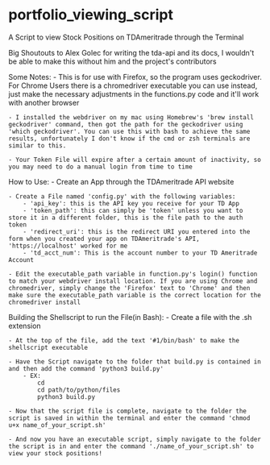 # portfolio_viewing_script
A Script to view Stock Positions on TDAmeritrade through the Terminal

Big Shoutouts to Alex Golec for writing the tda-api and its docs, I wouldn't be able to make this without him and the project's contributors

Some Notes: 
	- This is for use with Firefox, so the program uses geckodriver. For Chrome Users there is a chromedriver executable you can use instead, just make the necessary adjustments in the functions.py code and it'll work with another browser
	
	- I installed the webdriver on my mac using Homebrew's 'brew install geckodriver' command, then got the path for the geckodriver using 'which geckodriver'. You can use this with bash to achieve the same results, unfortunately I don't know if the cmd or zsh terminals are similar to this.
	
	- Your Token File will expire after a certain amount of inactivity, so you may need to do a manual login from time to time

How to Use:
	- Create an App through the TDAmeritrade API website
	
	- Create a File named 'config.py' with the following variables:
		- 'api_key': this is the API key you receive for your TD App
		- 'token_path': this can simply be 'token' unless you want to store it in a different folder, this is the file path to the auth token
		- 'redirect_uri': this is the redirect URI you entered into the form when you created your app on TDAmeritrade's API, 'https://localhost' worked for me
		- 'td_acct_num': This is the account number to your TD Ameritrade Account
		
	- Edit the executable_path variable in function.py's login() function to match your webdriver install location. If you are using Chrome and chromedriver, simply change the 'Firefox' text to 'Chrome' and then make sure the executable_path variable is the correct location for the chromedriver install
	
Building the Shellscript to run the File(in Bash):
	- Create a file with the .sh extension
	
	- At the top of the file, add the text '#1/bin/bash' to make the shellscript executable
	
	- Have the Script navigate to the folder that build.py is contained in and then add the command 'python3 build.py'
		- EX:
			cd
			cd path/to/python/files
			python3 build.py
	
	- Now that the script file is complete, navigate to the folder the script is saved in within the terminal and enter the command 'chmod u+x name_of_your_script.sh'
	
	- And now you have an executable script, simply navigate to the folder the script is in and enter the command './name_of_your_script.sh' to view your stock positions!